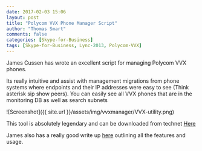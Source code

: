 ```yaml
---
date: 2017-02-03 15:06
layout: post
title: "Polycom VVX Phone Manager Script"
author: "Thomas Smart"
comments: false
categories: [Skype-for-Business]
tags: [Skype-for-Business, Lync-2013, Polycom-VVX]
---
```

James Cussen has wrote an excellent script for managing Polycom VVX phones.

Its really intuitive and assist with management migrations from phone systems where endpoints and their IP addresses were easy to see (Think asterisk sip show peers). You can easily see all VVX phones that are in the monitoring DB as well as search subnets

![Screenshot]({{ site.url }}/assets/img/vvxmanager/VVX-utility.png)

This tool is absolutely legendary and can be downloaded from technet
[Here](https://gallery.technet.microsoft.com/Skype-for-Business-Lync-04884260")

James also has a really good write up [here](http://www.myskypelab.com/2015/10/skype-for-business-lync-polycom-vvx.html") outlining all the features and usage.
